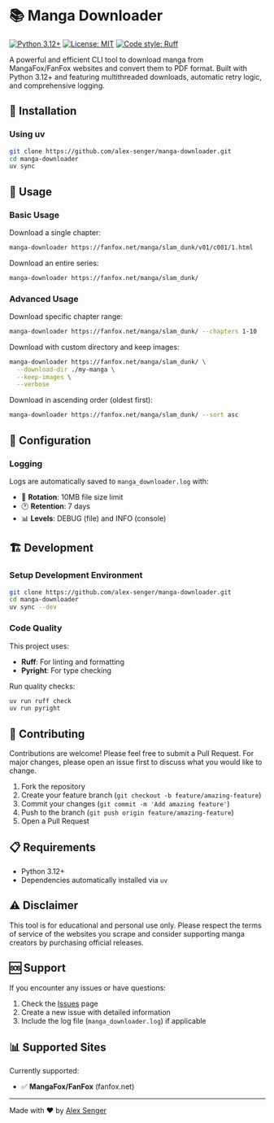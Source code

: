 # 📚 Manga Downloader

[![Python 3.12+](https://img.shields.io/badge/python-3.12+-blue.svg)](https://www.python.org/downloads/)
[![License: MIT](https://img.shields.io/badge/License-MIT-yellow.svg)](https://opensource.org/licenses/MIT)
[![Code style: Ruff](https://img.shields.io/endpoint?url=https://raw.githubusercontent.com/astral-sh/ruff/main/assets/badge/v2.json)](https://github.com/astral-sh/ruff)

A powerful and efficient CLI tool to download manga from MangaFox/FanFox websites and convert them to PDF format. Built with Python 3.12+ and featuring multithreaded downloads, automatic retry logic, and comprehensive logging.

## 🚀 Installation

### Using uv
```bash
git clone https://github.com/alex-senger/manga-downloader.git
cd manga-downloader
uv sync
```

## 📖 Usage

### Basic Usage

Download a single chapter:
```bash
manga-downloader https://fanfox.net/manga/slam_dunk/v01/c001/1.html
```

Download an entire series:
```bash
manga-downloader https://fanfox.net/manga/slam_dunk/
```

### Advanced Usage

Download specific chapter range:
```bash
manga-downloader https://fanfox.net/manga/slam_dunk/ --chapters 1-10
```

Download with custom directory and keep images:
```bash
manga-downloader https://fanfox.net/manga/slam_dunk/ \
  --download-dir ./my-manga \
  --keep-images \
  --verbose
```

Download in ascending order (oldest first):
```bash
manga-downloader https://fanfox.net/manga/slam_dunk/ --sort asc
```

## 🔧 Configuration

### Logging

Logs are automatically saved to `manga_downloader.log` with:
- 📁 **Rotation**: 10MB file size limit
- 🕐 **Retention**: 7 days
- 📊 **Levels**: DEBUG (file) and INFO (console)

## 🏗️ Development

### Setup Development Environment

```bash
git clone https://github.com/alex-senger/manga-downloader.git
cd manga-downloader
uv sync --dev
```

### Code Quality

This project uses:
- **Ruff**: For linting and formatting
- **Pyright**: For type checking  

Run quality checks:
```bash
uv run ruff check
uv run pyright
```

## 🤝 Contributing

Contributions are welcome! Please feel free to submit a Pull Request. For major changes, please open an issue first to discuss what you would like to change.

1. Fork the repository
2. Create your feature branch (`git checkout -b feature/amazing-feature`)
3. Commit your changes (`git commit -m 'Add amazing feature'`)
4. Push to the branch (`git push origin feature/amazing-feature`)
5. Open a Pull Request

## 📋 Requirements

- Python 3.12+
- Dependencies automatically installed via `uv`

## ⚠️ Disclaimer

This tool is for educational and personal use only. Please respect the terms of service of the websites you scrape and consider supporting manga creators by purchasing official releases.

## 🆘 Support

If you encounter any issues or have questions:

1. Check the [Issues](https://github.com/alex-senger/manga-downloader/issues) page
2. Create a new issue with detailed information
3. Include the log file (`manga_downloader.log`) if applicable

## 📊 Supported Sites

Currently supported:
- ✅ **MangaFox/FanFox** (fanfox.net)

---

Made with ❤️ by [Alex Senger](https://github.com/alex-senger)
